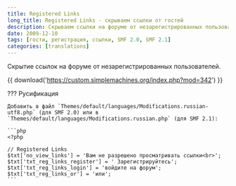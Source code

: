 ```yaml
---
title: Registered Links
long_title: Registered Links - скрываем ссылки от гостей
description: Скрываем ссылки на форуме от незарегистрированных пользователей.
date: 2009-12-10
tags: [гости, регистрация, ссылки, SMF 2.0, SMF 2.1]
categories: [translations]
---
```


Скрытие ссылок на форуме от незарегистрированных пользователей.

<!-- more -->

{{ download('https://custom.simplemachines.org/index.php?mod=342') }}

??? Русификация

    Добавить в файл `Themes/default/languages/Modifications.russian-utf8.php` (для SMF 2.0) или в `Themes/default/languages/Modifications.russian.php` (для SMF 2.1):

    ```php
    <?php

    // Registered Links
    $txt['no_view_links'] = 'Вам не разрешено просматривать ссылки<br>';
    $txt['txt_reg_links_register'] = ' Зарегистрируйтесь';
    $txt['txt_reg_links_login'] = 'войдите на форум';
    $txt['txt_reg_links_or'] = 'или';
    ```
